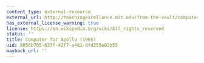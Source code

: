 ```yaml
---
content_type: external-resource
external_url: http://teachingexcellence.mit.edu/from-the-vault/computer-for-apollo-1965-science-reporter-tv-series
has_external_license_warning: true
license: https://en.wikipedia.org/wiki/All_rights_reserved
status: ''
title: Computer for Apollo (1965)
uid: 9056b705-637f-42f7-a481-dfd255e02b55
wayback_url: ''
---
```

